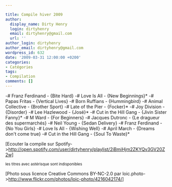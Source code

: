 ```yaml
---

title: Compile hiver 2009
author:
  display_name: Dirty Henry
  login: dirtyhenry
  email: dirtyhenry@gmail.com
  url: ''
author_login: dirtyhenry
author_email: dirtyhenry@gmail.com
wordpress_id: 632
date: '2009-03-31 12:00:00 +0200'
categories:
- Catégories
tags:
- Compilation
comments: []
---
```

-# Franz Ferdinand - {Bite Hard}
-# Love Is All - {New Beginnings}*
-# Papas Fritas - {Vertical Lives}
-# Born Ruffians - {Hummingbird}
-# Animal Collective - {Brother Sport}
-# Late of the Pier - {Focker}*
-# Joy Division - {Disorder}
-# Lee Hazlewood - {José}*
-# Cut in the Hill Gang - {Jivin Sister Fanny}*
-# M Ward - {For Beginners}
-# Jacques Dutronc - {Le dragueur des supermarchés}
-# Neil Young - {Sedan Delivery}
-# Franz Ferdinand - {No You Girls}
-# Love Is All - {Wishing Well}
-# April March - {Dreams don't come true}
-# Cut in the Hill Gang - {Soul To Waste}*

[Ecouter la compile sur Spotify->http://open.spotify.com/user/dirtyhenry/playlist/2iBmiHjm2ZKYQv3GV20Z2w] 

<small>les titres avec astérisque sont indisponibles</small>

[Photo sous licence Creative Commons BY-NC-2.0 par loic.photo->http://www.flickr.com/photos/loic-photo/4216042174/]
